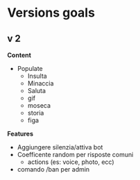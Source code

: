 Versions goals
==============

v 2
---

**Content**
- Populate
  - Insulta
  - Minaccia
  - Saluta
  - gif
  - moseca
  - storia
  - figa

**Features**
- Aggiungere silenzia/attiva bot
- Coefficente random per risposte comuni
  - actions (es: voice, photo, ecc)
- comando /ban <chat> per admin
